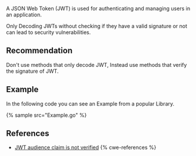 A JSON Web Token (JWT) is used for authenticating and managing users in an application.

Only Decoding JWTs without checking if they have a valid signature or not can lead to security vulnerabilities.


## Recommendation
Don't use methods that only decode JWT, Instead use methods that verify the signature of JWT.


## Example
In the following code you can see an Example from a popular Library.

{% sample src="Example.go" %}

## References
* [JWT audience claim is not verified](https://github.com/argoproj/argo-cd/security/advisories/GHSA-q9hr-j4rf-8fjc)
{% cwe-references %}
